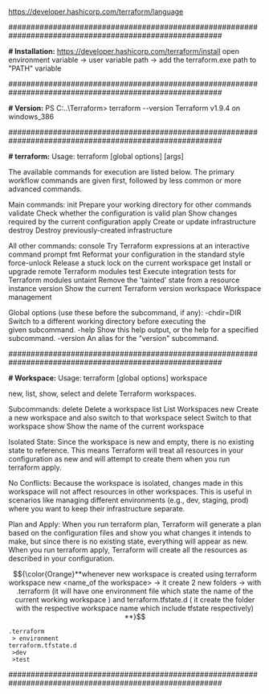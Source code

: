 https://developer.hashicorp.com/terraform/language


########################################################################################################

**# Installation:**
https://developer.hashicorp.com/terraform/install
open environment variable -> user variable path -> add the terraform.exe path to "PATH" variable

########################################################################################################

**# Version:**
PS C:\..\Terraform> terraform --version
Terraform v1.9.4
on windows_386


########################################################################################################


**# terraform:**
Usage: terraform [global options] <subcommand> [args]

The available commands for execution are listed below.
The primary workflow commands are given first, followed by
less common or more advanced commands.

Main commands:
  init          Prepare your working directory for other commands
  validate      Check whether the configuration is valid
  plan          Show changes required by the current configuration
  apply         Create or update infrastructure    
  destroy       Destroy previously-created infrastructure

All other commands:
  console       Try Terraform expressions at an interactive command prompt
  fmt           Reformat your configuration in the standard style
  force-unlock  Release a stuck lock on the current workspace
  get           Install or upgrade remote Terraform modules
  test          Execute integration tests for Terraform modules
  untaint       Remove the 'tainted' state from a resource instance
  version       Show the current Terraform version
  workspace     Workspace management

Global options (use these before the subcommand, if any):
  -chdir=DIR    Switch to a different working directory before executing the        
                given subcommand.
  -help         Show this help output, or the help for a specified subcommand.        -version      An alias for the "version" subcommand.

########################################################################################################


**# Workspace:**
Usage: terraform [global options] workspace

  new, list, show, select and delete Terraform workspaces.

Subcommands:
    delete    Delete a workspace
    list      List Workspaces
    new       Create a new workspace and also switch to that workspace
    select    Switch to that workspace
    show      Show the name of the current workspace

Isolated State: Since the workspace is new and empty, there is no existing state to reference. This means Terraform will treat all resources in your configuration as new and will attempt to create them when you run terraform apply.

No Conflicts: Because the workspace is isolated, changes made in this workspace will not affect resources in other workspaces. This is useful in scenarios like managing different environments (e.g., dev, staging, prod) where you want to keep their infrastructure separate.

Plan and Apply: When you run terraform plan, Terraform will generate a plan based on the configuration files and show you what changes it intends to make, but since there is no existing state, everything will appear as new. When you run terraform apply, Terraform will create all the resources as described in your configuration.


$${\color{Orange}**whenever new workspace is created using terraform workspace new <name_of the workspace> -> it create 2 new folders -> with .terraform (it will have one environment file which state the name of the current working workspace ) and terraform.tfstate.d ( it create the folder with the respective workspace name which include tfstate respectively) **}$$


```
.terraform
 > environment
terraform.tfstate.d
 >dev
 >test
```


########################################################################################################
